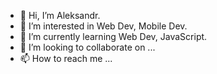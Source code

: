 - 👋 Hi, I’m Aleksandr.
- 👀 I’m interested in Web Dev, Mobile Dev.
- 🌱 I’m currently learning Web Dev, JavaScript.
- 💞️ I’m looking to collaborate on ...
- 📫 How to reach me ...

<!---
Kenny1301/Kenny1301 is a ✨ special ✨ repository because its `README.md` (this file) appears on your GitHub profile.
You can click the Preview link to take a look at your changes.
--->
